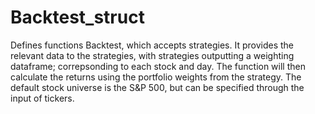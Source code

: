 # Backtest_struct

Defines functions Backtest, which accepts strategies. It provides the relevant data to the strategies, with strategies outputting a weighting dataframe; correpsonding to each stock and day.
The function will then calculate the returns using the portfolio weights from the strategy. The default stock universe is the S&P 500, but can be specified through the input of tickers.
